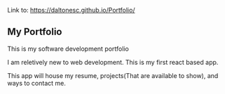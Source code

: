 Link to: https://daltonesc.github.io/Portfolio/

## My Portfolio

This is my software development portfolio

I am reletively new to web development. This is my first react based app.

This app will house my resume, projects(That are available to show), and ways to contact me.
